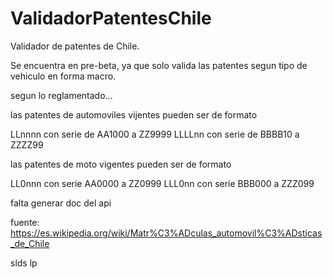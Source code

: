 # ValidadorPatentesChile

Validador de patentes de Chile.


Se encuentra en pre-beta, ya que solo valida las patentes segun tipo de vehiculo en forma macro.

segun lo reglamentado...

las patentes de automoviles vijentes pueden ser de formato

LLnnnn con serie de AA1000 a ZZ9999
LLLLnn con serie de BBBB10 a ZZZZ99

las patentes de moto vigentes pueden ser de formato

LL0nnn con serie AA0000 a ZZ0999
LLL0nn con serie BBB000 a ZZZ099


falta generar doc del api

fuente: https://es.wikipedia.org/wiki/Matr%C3%ADculas_automovil%C3%ADsticas_de_Chile


slds
lp
